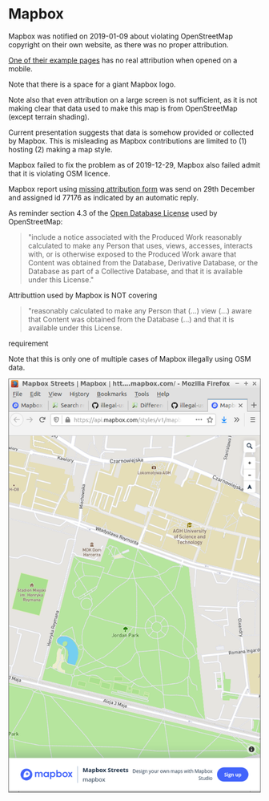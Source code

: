 # Mapbox

Mapbox was notified on 2019-01-09 about violating OpenStreetMap copyright on their own website, as there was no proper attribution.

[One of their example pages](https://api.mapbox.com/styles/v1/mapbox/streets-v9.html?title=true&access_token=pk.eyJ1IjoibWFwYm94IiwiYSI6ImNpejY4M29iazA2Z2gycXA4N2pmbDZmangifQ.-g_vE53SD2WrJ6tFX7QHmA#1.07/-1.4/4.7) has no real attribution when opened on a mobile.

Note that there is a space for a giant Mapbox logo.

Note also that even attribution on a large screen is not sufficient, as it is not making clear that data used to make this map is from OpenStreetMap (except terrain shading).

Current presentation suggests that data is somehow provided or collected by Mapbox. This is misleading as Mapbox contributions are limited to (1) hosting (2) making a map style.

Mapbox failed to fix the problem as of 2019-12-29, Mapbox also failed admit that it is violating OSM licence.

Mapbox report using [missing attribution form](https://support.mapbox.com/hc/en-us/requests/new?ticket_form_id=360000308212) was send on 29th December and assigned id 77176 as indicated by an automatic reply.

As reminder section 4.3 of the [Open Database License](https://www.opendatacommons.org/licenses/odbl/1.0/) used by OpenStreetMap:

> "include
> a notice associated with the Produced Work reasonably calculated to
> make any Person that uses, views, accesses, interacts with, or is
> otherwise exposed to the Produced Work aware that Content was
> obtained from the Database, Derivative Database, or the Database as
> part of a Collective Database, and that it is available under this
> License."

Attributtion used by Mapbox is NOT covering

> "reasonably calculated to make any Person that (...) view (...)  aware that Content was obtained from the Database (...) and that it is available under this License.

requirement

Note that this is only one of multiple cases of Mapbox illegally using OSM data.

![missing_attribution_mapbox_attributed_itself.png](missing_attribution_mapbox_attributed_itself.png)

